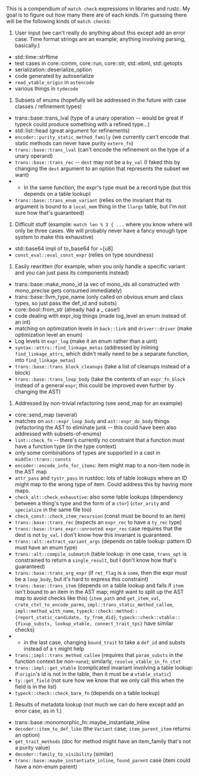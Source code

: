 This is a compendium of ```match check``` expressions in libraries and rustc. My goal is to figure out how many there are of each kinds. I'm guessing there will be the following kinds of ```match check```s:

1. User input (we can't really do anything about this except add an error case. Time format strings are an example; anything involving parsing, basically.)
  * std::time::strftime
  * test cases in core::comm, core::run, core::str, std::ebml, std::getopts
  * serialization::deserialize_option
  * code generated by autoserialize
  * ```read_vtable_origin``` in ```astencode```
  * various things in ```tydecode```
1. Subsets of enums (hopefully will be addressed in the future with case classes / refinement types)
  * trans::base::trans_lval (type of a unary operation -- would be great if typeck could produce something with a refined type...)
  * std::list::head (great argument for refinements)
  * ```encoder::purity_static_method_family``` (we currently can't encode that static methods can never have purity ```extern_fn```)
  * ```trans::base::trans_lval``` (can't encode the refinement on the type of a unary operand)
  * ```trans::base::trans_rec``` -- ```dest``` may not be a ```by_val``` (I faked this by changing the ```dest``` argument to an option that represents the subset we want)
  * * In the same function, the expr's type must be a record type (but this depends on a table lookup)
  * ```trans::base::trans_enum_variant``` (relies on the invariant that its argument is bound to a ```local_mem``` thing in the ```llargs``` table, but I'm not sure how that's guaranteed)
1. Difficult stuff (example: ```match len % 3 { ...``` where you know where will only be three cases. We will probably never have a fancy enough type system to make this exhaustive)
  * std::base64 impl of to_base64 for ~[u8]
  * ```const_eval::eval_const_expr``` (relies on type soundness)
1. Easily rewritten (for example, when you only handle a specific variant and you can just pass its components instead)
  * trans::base::make_mono_id (a vec of mono_ids all constructed with mono_precise gets consumed immediately)
  * trans::base::llvm_type_name (only called on obvious enum and class types, so just pass the def_id and substs)
  * core::bool::from_str (already had a _ case!)
  * code dealing with expr_log things (made log_level an enum instead of an int)
  * matching on optimization levels in ```back::link``` and ```driver::driver``` (make optimization level an enum)
  * Log levels in ```expr_log``` (make it an enum rather than a uint)
  * ```syntax::attrs::find_linkage_metas``` (addressed by inlining ```find_linkage_attrs```, which didn't really need to be a separate function, into ```find_linkage_metas```)
  * ```trans::base::trans_block_cleanups``` (take a list of cleanups instead of a block)
  * ```trans::base::trans_loop_body``` (take the contents of an ```expr_fn_block``` instead of a general ```expr```; this could be improved even further by changing the AST)
1. Addressed by non-trivial refactoring (see send_map for an example)
  * core::send_map (several)
  * matches on ```ast::expr_loop_body``` and ```ast::expr_do_body``` things (refactoring the AST to eliminate junk -- this could have been also addressed with subsets-of-enums)
  * ```lint::check_fn``` -- there's currently no constraint that a function must have a function type (in the type context)
  * only some combinations of types are supported in a cast in ```middle::trans::consts```
  * ```encoder::encode_info_for_items```: item might map to a non-item node in the AST map
  * ```attr_pass``` and ```tystr_pass``` in rustdoc: lots of table lookups where an ID might map to the wrong type of item. Could address this by having more maps.
  * ```check_alt::check_exhaustive```: also some table lookups (dependency between a thing's type and the form of a ```ctor```) (```ctor_arity``` and ```specialize``` in the same file too)
  * ```check_const::check_item_recursion``` (const must be bound to an item)
  * ```trans::base::trans_rec``` (expects an ```expr_rec``` to have a ```ty_rec``` type)
  * ```trans::base::trans_expr::unrooted```: ```expr_rec``` case requires that the dest is not ```by_val```. I don't know how this invariant is guaranteed.
  * ```trans::alt::extract_variant_args``` (depends on table lookup: pattern ID must have an enum type)
  * ```trans::alt::compile_submatch``` (table lookup: in one case, ```trans_opt``` is constrained to return a ```single_result```, but I don't know how that's guaranteed)
  * ```trans::base::trans_arg_expr``` (if ```ret_flag``` is a ```some```, then the expr must be a ```loop_body```, but it's hard to express this constraint)
  * ```trans::base::trans_item``` (depends on a table lookup and fails if ```item``` isn't bound to an item in the AST map; might want to split up the AST map to avoid checks like this) (```item_path``` and ```get_item_val```, ```crate_ctxt_to_encode_parms```, ```impl::trans_static_method_callee```, ```impl::method_with_name```, ```typeck::check::method::{report_static_candidate, ty_from_did}```, ```typeck::check::vtable::{fixup_substs, lookup_vtable, connect_trait_tps}``` have similar checks)
  * * in the last case, changing ```bound_trait``` to take a ```def_id``` and substs instead of a ```t``` might help
  * ```trans::impl::trans_method_callee``` (requires that ```param_substs``` in the function context be non-```none```); similarly, ```resolve_vtable_in_fn_ctxt```
  * ```trans::impl::get_vtable``` (complicated invariant involving a table lookup: if ```origin```'s id is not in the table, then it must be a ```vtable_static```)
  * ```ty::get_field``` (not sure how we know that we only call this when the field is in the list)
  * ```typeck::check::check_bare_fn``` (depends on a table lookup)
1. Results of metadata lookup (not much we can do here except add an error case, as in 1.)
  * trans::base::monomorphic_fn::maybe_instantiate_inline
  * ```decoder::item_to_def_like``` (the ```Variant``` case; ```item_parent_item``` returns an option)
  * ```get_trait_methods``` (doc for method might have an item_family that's not a purity value)
  * ```decoder::family_to_visibility``` (similar)
  * ```trans::base::maybe_instantiate_inline```, ```found_parent``` case (item could have a non-enum parent)